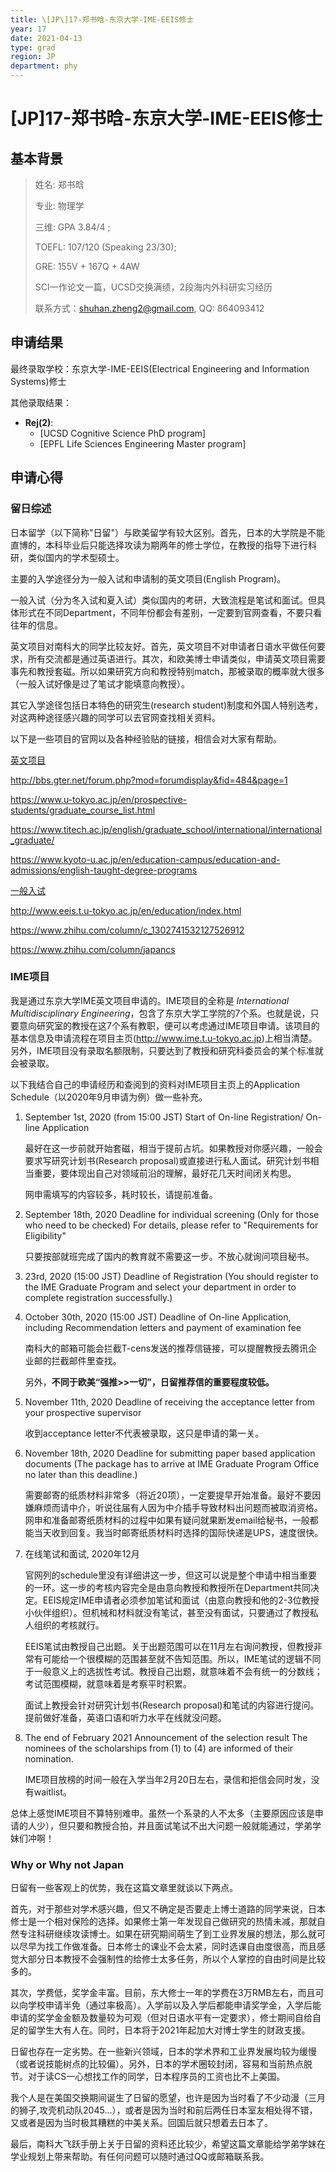 ```yaml
---
title: \[JP\]17-郑书晗-东京大学-IME-EEIS修士
year: 17
date: 2021-04-13
type: grad
region: JP
department: phy
---
```


# \[JP\]17-郑书晗-东京大学-IME-EEIS修士

## 基本背景

> 姓名: 郑书晗		
>
> 专业: 物理学
>
> 三维: GPA 3.84/4 ;
>
> TOEFL: 107/120 (Speaking 23/30);
>
> GRE: 155V + 167Q + 4AW
>
> SCI一作论文一篇，UCSD交换满绩，2段海内外科研实习经历
>
> 联系方式：shuhan.zheng2@gmail.com, QQ: 864093412

## 申请结果

最终录取学校：东京大学-IME-EEIS(Electrical Engineering and Information Systems)修士

其他录取结果：

* **Rej\(2\)**:
  * \[UCSD Cognitive Science PhD program\]
  * \[EPFL Life Sciences Engineering Master program\] 

## 申请心得

### 留日综述

日本留学（以下简称"日留"）与欧美留学有较大区别。首先，日本的大学院是不能直博的，本科毕业后只能选择攻读为期两年的修士学位，在教授的指导下进行科研，类似国内的学术型硕士。

主要的入学途径分为一般入试和申请制的英文项目(English Program)。

一般入试（分为冬入试和夏入试）类似国内的考研，大致流程是笔试和面试。但具体形式在不同Department，不同年份都会有差别，一定要到官网查看，不要只看往年的信息。

英文项目对南科大的同学比较友好。首先，英文项目不对申请者日语水平做任何要求，所有交流都是通过英语进行。其次，和欧美博士申请类似，申请英文项目需要事先和教授套磁。所以如果研究方向和教授特别match，那被录取的概率就大很多（一般入试好像是过了笔试才能填意向教授）。

其它入学途径包括日本特色的研究生(research student)制度和外国人特别选考，对这两种途径感兴趣的同学可以去官网查找相关资料。



以下是一些项目的官网以及各种经验贴的链接，相信会对大家有帮助。

<u>英文项目</u>

http://bbs.gter.net/forum.php?mod=forumdisplay&fid=484&page=1

https://www.u-tokyo.ac.jp/en/prospective-students/graduate_course_list.html

https://www.titech.ac.jp/english/graduate_school/international/international_graduate/

https://www.kyoto-u.ac.jp/en/education-campus/education-and-admissions/english-taught-degree-programs

<u>一般入试</u>

http://www.eeis.t.u-tokyo.ac.jp/en/education/index.html

https://www.zhihu.com/column/c_1302741532127526912

https://www.zhihu.com/column/japancs



### IME项目

我是通过东京大学IME英文项目申请的。IME项目的全称是 *International Multidisciplinary Engineering*，包含了东京大学工学院的7个系。也就是说，只要意向研究室的教授在这7个系有教职，便可以考虑通过IME项目申请。该项目的基本信息及申请流程在项目主页(http://www.ime.t.u-tokyo.ac.jp)上相当清楚。另外，IME项目没有录取名额限制，只要达到了教授和研究科委员会的某个标准就会被录取。

以下我结合自己的申请经历和查阅到的资料对IME项目主页上的Application Schedule（以2020年9月申请为例）做一些补充。



1. September 1st, 2020 (from 15:00 JST)
   Start of On-line Registration/ On-line Application

   最好在这一步前就开始套磁，相当于提前占坑。如果教授对你感兴趣，一般会要求写研究计划书(Research proposal)或直接进行私人面试。研究计划书相当重要，要体现出自己对领域前沿的理解，最好花几天时间闭关构思。
   
   网申需填写的内容较多，耗时较长，请提前准备。
   
2. September 18th, 2020
   Deadline for individual screening
   (Only for those who need to be checked)
   For details, please refer to "Requirements for Eligibility"

   只要按部就班完成了国内的教育就不需要这一步。不放心就询问项目秘书。

3. 23rd, 2020 (15:00 JST)
   Deadline of Registration
   (You should register to the IME Graduate Program and select your department in order to complete registration successfully.)

4. October 30th, 2020 (15:00 JST)
   Deadline of On-line Application, including Recommendation letters and payment of examination fee

   南科大的邮箱可能会拦截T-cens发送的推荐信链接，可以提醒教授去腾讯企业邮的拦截邮件里查找。

   另外，**不同于欧美“强推>>一切”，日留推荐信的重要程度较低。**
   
5. November 11th, 2020
   Deadline of receiving the acceptance letter from your prospective supervisor

   收到acceptance letter不代表被录取，这只是申请的第一关。

6. November 18th, 2020
   Deadline for submitting paper based application documents
   (The package has to arrive at IME Graduate Program Office no later than this deadline.)

   需要邮寄的纸质材料非常多（将近20项），一定要提早开始准备。最好不要因嫌麻烦而请中介，听说往届有人因为中介插手导致材料出问题而被取消资格。网申和准备邮寄纸质材料的过程中如果有疑问就果断发email给秘书，一般都能当天收到回复。我当时邮寄纸质材料时选择的国际快递是UPS，速度很快。

7. 在线笔试和面试, 2020年12月

   官网列的schedule里没有详细讲这一步，但这可以说是整个申请中相当重要的一环。这一步的考核内容完全是由意向教授和教授所在Department共同决定。EEIS规定IME申请者必须参加笔试和面试（由意向教授和他的2-3位教授小伙伴组织）。但机械和材料就没有笔试，甚至没有面试，只要通过了教授私人组织的考核就行。

   EEIS笔试由教授自己出题。关于出题范围可以在11月左右询问教授，但教授非常有可能给一个很模糊的范围甚至就不告知范围。所以，IME笔试的逻辑不同于一般意义上的选拔性考试。教授自己出题，就意味着不会有统一的分数线；考试范围模糊，就意味着是考察平时积累。

   面试上教授会针对研究计划书(Research proposal)和笔试的内容进行提问。提前做好准备，英语口语和听力水平在线就没问题。

8. The end of February 2021
   Announcement of the selection result
   The nominees of the scholarships from (1) to (4) are informed of their nomination.

   IME项目放榜的时间一般在入学当年2月20日左右，录信和拒信会同时发，没有waitlist。



总体上感觉IME项目不算特别难申。虽然一个系录的人不太多（主要原因应该是申请的人少），但只要和教授合拍，并且面试笔试不出大问题一般就能通过，学弟学妹们冲啊！




### Why or Why not Japan

日留有一些客观上的优势，我在这篇文章里就谈以下两点。

首先，对于那些对学术感兴趣，但又不确定是否要走上博士道路的同学来说，日本修士是一个相对保险的选择。如果修士第一年发现自己做研究的热情未减，那就自然专注科研继续攻读博士。如果在研究期间萌生了到工业界发展的想法，那么就可以尽早为找工作做准备。日本修士的课业不会太紧，同时选课自由度很高，而且感觉大部分日本教授不会强制性的给修士太多任务，所以个人掌控的自由时间是比较多的。

其次，学费低，奖学金丰富。目前，东大修士一年的学费在3万RMB左右，而且可以向学校申请半免（通过率极高）。入学前以及入学后都能申请奖学金，入学后能申请的奖学金金额及数量较为可观（但对日语水平有一定要求），修士期间自给自足的留学生大有人在。同时，日本将于2021年起加大对博士学生的财政支援。

日留也存在一定劣势。在一些新兴领域，日本的学术界和工业界发展均较为缓慢（或者说技能树点的比较偏）。另外，日本的学术圈较封闭，容易和当前热点脱节。对于读CS一心想找工作的同学，日本程序员的工资也比不上美国。



我个人是在美国交换期间诞生了日留的愿望，也许是因为当时看了不少动漫（三月的狮子,攻壳机动队2045...），或者是因为当时和前后两任日本室友相处得不错，又或者是因为当时极其糟糕的中美关系。回国后就只想着去日本了。



最后，南科大飞跃手册上关于日留的资料还比较少，希望这篇文章能给学弟学妹在学业规划上带来帮助。有任何问题可以随时通过QQ或邮箱联系我。
